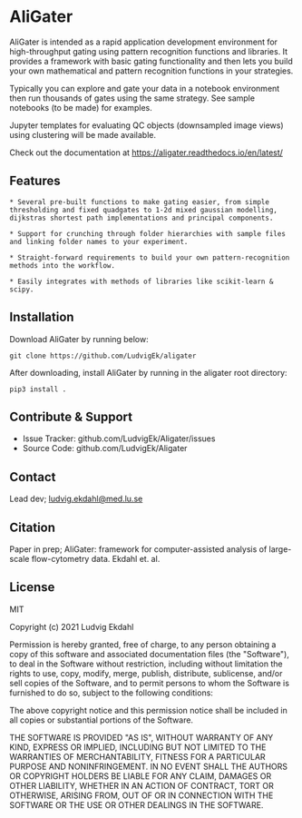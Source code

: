 AliGater
========

AliGater is intended as a rapid application development environment for high-throughput gating using pattern recognition functions and libraries. It provides a framework with basic gating functionality and then lets you build your own mathematical and pattern recognition functions in your strategies.

Typically you can explore and gate your data in a notebook environment then run thousands of gates using the same strategy. See sample notebooks (to be made) for examples.

Jupyter templates for evaluating QC objects (downsampled image views) using clustering will be made available.

Check out the documentation at
https://aligater.readthedocs.io/en/latest/

Features
--------

    * Several pre-built functions to make gating easier, from simple thresholding and fixed quadgates to 1-2d mixed gaussian modelling, dijkstras shortest path implementations and principal components.

    * Support for crunching through folder hierarchies with sample files and linking folder names to your experiment.

    * Straight-forward requirements to build your own pattern-recognition methods into the workflow.

    * Easily integrates with methods of libraries like scikit-learn & scipy.


Installation
------------

Download AliGater by running below:

	git clone https://github.com/LudvigEk/aligater


After downloading, install AliGater by running in the aligater root directory:

	pip3 install .

Contribute & Support
---------------------

- Issue Tracker: github.com/LudvigEk/Aligater/issues
- Source Code: github.com/LudvigEk/Aligater

Contact
-------

Lead dev; ludvig.ekdahl@med.lu.se

Citation
--------
Paper in prep;
AliGater: framework for computer-assisted analysis of large-scale flow-cytometry data. Ekdahl et. al.

License
-------

MIT

Copyright (c) 2021 Ludvig Ekdahl

Permission is hereby granted, free of charge, to any person obtaining a copy
of this software and associated documentation files (the "Software"), to deal
in the Software without restriction, including without limitation the rights
to use, copy, modify, merge, publish, distribute, sublicense, and/or sell
copies of the Software, and to permit persons to whom the Software is
furnished to do so, subject to the following conditions:

The above copyright notice and this permission notice shall be included in all
copies or substantial portions of the Software.

THE SOFTWARE IS PROVIDED "AS IS", WITHOUT WARRANTY OF ANY KIND, EXPRESS OR
IMPLIED, INCLUDING BUT NOT LIMITED TO THE WARRANTIES OF MERCHANTABILITY,
FITNESS FOR A PARTICULAR PURPOSE AND NONINFRINGEMENT. IN NO EVENT SHALL THE
AUTHORS OR COPYRIGHT HOLDERS BE LIABLE FOR ANY CLAIM, DAMAGES OR OTHER
LIABILITY, WHETHER IN AN ACTION OF CONTRACT, TORT OR OTHERWISE, ARISING FROM,
OUT OF OR IN CONNECTION WITH THE SOFTWARE OR THE USE OR OTHER DEALINGS IN THE
SOFTWARE.
